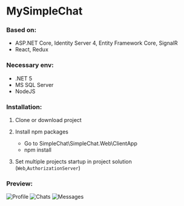 # MySimpleChat
### Based on: 
* ASP.NET Core, Identity Server 4, Entity Framework Core, SignalR
* React, Redux

### Necessary env:
* .NET 5
* MS SQL Server
* NodeJS

### Installation:
1. Clone or download project

2. Install npm packages
	- Go to SimpleChat\SimpleChat.Web\ClientApp
	- npm install

3. Set multiple projects startup in project solution (`Web`,`AuthorizationServer`)

### Preview:
![Profile](https://ibb.co/zH1Hq2C)
![Chats](https://ibb.co/ftcnLCz)
![Messages](https://ibb.co/vY7TmfY)
